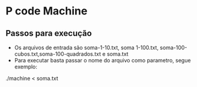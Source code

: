 # P code Machine
## Passos para execução

- Os arquivos de entrada são soma-1-10.txt, soma 1-100.txt, soma-100-cubos.txt,soma-100-quadrados.txt e soma.txt
- Para executar basta passar o nome do arquivo como parametro, segue exemplo:

./machine < soma.txt